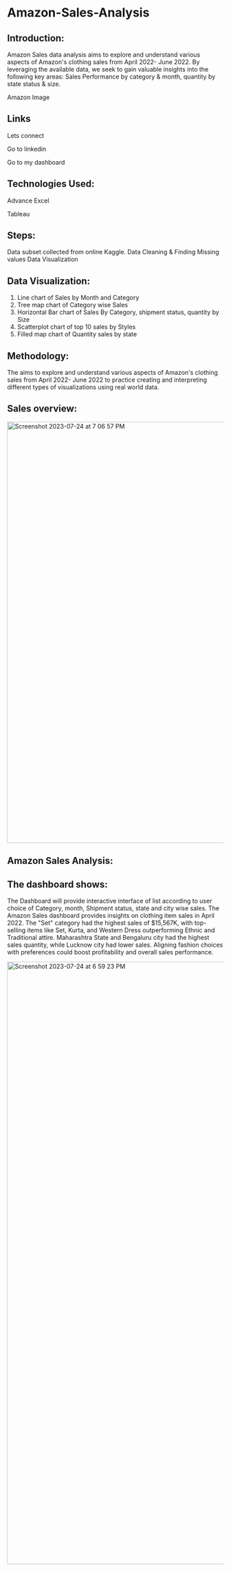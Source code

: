 # Amazon-Sales-Analysis

## Introduction:

Amazon Sales data analysis aims to explore and understand various aspects of Amazon's clothing sales from April 2022- June 2022. By leveraging the available data, we seek to gain valuable insights into the following key areas: Sales Performance by category & month, quantity by state  status & size.


Amazon Image

## Links

Lets connect 

Go to linkedin

Go to my dashboard


## Technologies Used:
Advance Excel

Tableau

## Steps:
 Data subset collected from online Kaggle.
 Data Cleaning & Finding Missing values
 Data Visualization

 
## Data Visualization:
1.	Line chart of Sales by Month and Category
2.	Tree map chart of Category wise Sales
3.	Horizontal Bar chart of Sales By Category, shipment status, quantity by Size 
4.	Scatterplot chart of top 10 sales by Styles
5.	Filled map chart of Quantity sales by state

   
## Methodology:
The aims to explore and understand various aspects of Amazon's clothing sales from April 2022- June 2022 to practice creating and interpreting different types of visualizations using real world data. 

## Sales overview:

<img width="978" alt="Screenshot 2023-07-24 at 7 06 57 PM" src="https://github.com/SaraKarsa/Amazon-Sales-Analysis/assets/132733506/987e07f2-84d3-4f22-acac-8717d28fd0b7">


 
## Amazon Sales Analysis:

## The dashboard shows:

   The Dashboard will provide interactive interface of list according to user choice of Category, month, 
Shipment status, state and city wise sales.
   The Amazon Sales dashboard provides insights on clothing item sales in April 2022. The "Set" category had the highest sales of $15,567K, with top-selling items like Set, Kurta, and Western Dress outperforming Ethnic and Traditional attire. Maharashtra State and Bengaluru city had the highest sales quantity, while Lucknow city had lower sales. Aligning fashion choices with preferences could boost profitability and overall sales performance.

<img width="1399" alt="Screenshot 2023-07-24 at 6 59 23 PM" src="https://github.com/SaraKarsa/Amazon-Sales-Analysis/assets/132733506/b8866ec3-59c4-4c01-9445-b75e189bc572">


 
